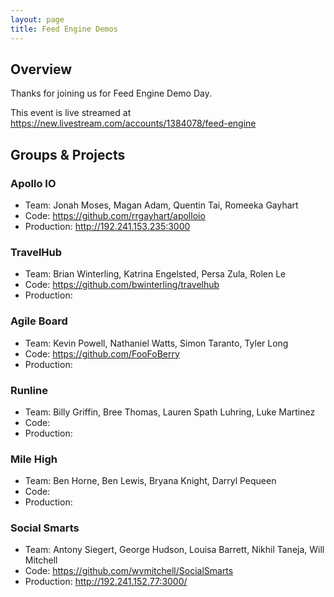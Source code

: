 ```yaml
---
layout: page
title: Feed Engine Demos
---
```


## Overview

Thanks for joining us for Feed Engine Demo Day. 

This event is live streamed at https://new.livestream.com/accounts/1384078/feed-engine

## Groups & Projects

### Apollo IO

* Team: Jonah Moses, Magan Adam, Quentin Tai, Romeeka Gayhart
* Code: https://github.com/rrgayhart/apolloio
* Production: http://192.241.153.235:3000

### TravelHub

* Team: Brian Winterling, Katrina Engelsted, Persa Zula, Rolen Le
* Code: https://github.com/bwinterling/travelhub
* Production: 

### Agile Board

* Team: Kevin Powell, Nathaniel Watts, Simon Taranto, Tyler Long
* Code: https://github.com/FooFoBerry
* Production: 

### Runline

* Team: Billy Griffin, Bree Thomas, Lauren Spath Luhring, Luke Martinez
* Code: 
* Production: 

### Mile High

* Team: Ben Horne, Ben Lewis, Bryana Knight, Darryl Pequeen
* Code: 
* Production: 

### Social Smarts

* Team: Antony Siegert, George Hudson, Louisa Barrett, Nikhil Taneja, Will Mitchell
* Code: https://github.com/wvmitchell/SocialSmarts
* Production: http://192.241.152.77:3000/